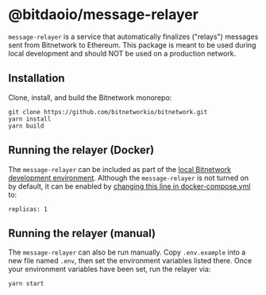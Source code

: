 # @bitdaoio/message-relayer

`message-relayer` is a service that automatically finalizes ("relays") messages sent from Bitnetwork to Ethereum.
This package is meant to be used during local development and should NOT be used on a production network.

## Installation

Clone, install, and build the Bitnetwork monorepo:

```
git clone https://github.com/bitnetworkio/bitnetwork.git
yarn install
yarn build
```

## Running the relayer (Docker)

The `message-relayer` can be included as part of the [local Bitnetwork development environment](https://community.bitnetwork.io/docs/developers/build/dev-node/).
Although the `message-relayer` is not turned on by default, it can be enabled by [changing this line in docker-compose.yml](https://github.com/bitnetworkio/bitnetwork/blob/51a527b8e3fe69940fb8c0f5e4aa2e0ae8ee294c/ops/docker-compose.yml#L129) to:

```
replicas: 1
```

## Running the relayer (manual)

The `message-relayer` can also be run manually.
Copy `.env.example` into a new file named `.env`, then set the environment variables listed there.
Once your environment variables have been set, run the relayer via:

```
yarn start
```
